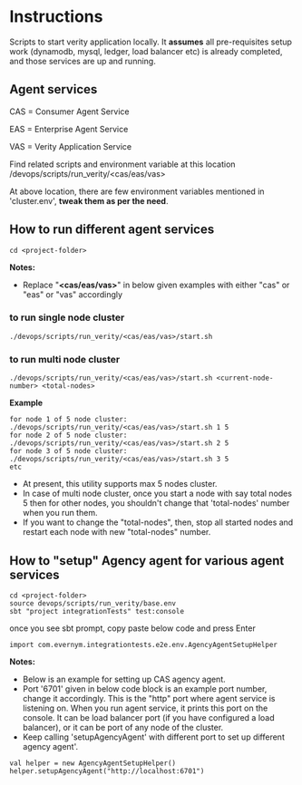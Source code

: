 # Instructions

Scripts to start verity application locally.
It **assumes** all pre-requisites setup work (dynamodb, mysql, ledger, load balancer etc) is already 
completed, and those services are up and running.

## Agent services

 CAS = Consumer Agent Service
 
 EAS = Enterprise Agent Service
 
 VAS = Verity Application Service

 Find related scripts and environment variable at this location
 <project-folder>/devops/scripts/run_verity/<cas/eas/vas>

 At above location, there are few environment variables mentioned in 'cluster.env',
 **tweak them as per the need**.

## How to run different agent services

```
cd <project-folder>
```
**Notes:**
* Replace "**<cas/eas/vas>**" in below given examples with either "cas" or "eas" or "vas" accordingly

### to run single node cluster
```
./devops/scripts/run_verity/<cas/eas/vas>/start.sh
``` 
### to run multi node cluster
```
./devops/scripts/run_verity/<cas/eas/vas>/start.sh <current-node-number> <total-nodes>
```
**Example**
```
for node 1 of 5 node cluster: ./devops/scripts/run_verity/<cas/eas/vas>/start.sh 1 5
for node 2 of 5 node cluster: ./devops/scripts/run_verity/<cas/eas/vas>/start.sh 2 5
for node 3 of 5 node cluster: ./devops/scripts/run_verity/<cas/eas/vas>/start.sh 3 5
etc

```
* At present, this utility supports max 5 nodes cluster.
* In case of multi node cluster, once you start a node with say total nodes 5
  then for other nodes, you shouldn't change that 'total-nodes' number when you run them.
* If you want to change the "total-nodes", then, stop all started nodes and 
  restart each node with new "total-nodes" number.
      
## How to "setup" Agency agent for various agent services
```
cd <project-folder>
source devops/scripts/run_verity/base.env
sbt "project integrationTests" test:console
```

once you see sbt prompt, copy paste below code and press Enter
```
import com.evernym.integrationtests.e2e.env.AgencyAgentSetupHelper
```
**Notes:** 
* Below is an example for setting up CAS agency agent.   
* Port '6701' given in below code block is an example port number, change it accordingly. 
This is the "http" port where agent service is listening on.
When you run agent service, it prints this port on the console.
It can be load balancer port (if you have configured a load balancer), 
or it can be port of any node of the cluster.
* Keep calling 'setupAgencyAgent' with different port to set up different agency agent'.
```
val helper = new AgencyAgentSetupHelper() 
helper.setupAgencyAgent("http://localhost:6701")
```